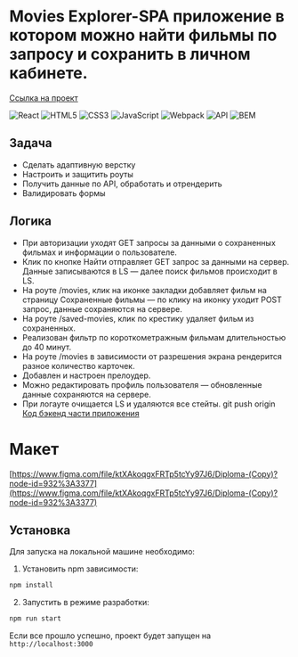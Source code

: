 # Movies Explorer-SPA приложение в котором можно найти фильмы по запросу и сохранить в личном кабинете.
[Ссылка на проект](https://movies-explorer-antb.nomoredomains.club)

![React](https://img.shields.io/badge/-React-61daf8?logo=react&logoColor=black)
![HTML5](https://img.shields.io/badge/-HTML5-e34f26?logo=html5&logoColor=white)
![CSS3](https://img.shields.io/badge/-CSS3-1572b6?logo=css3&logoColor=white)
![JavaScript](https://img.shields.io/badge/-JavaScript-f7df1e?logo=javaScript&logoColor=black)
![Webpack](https://img.shields.io/badge/-Webpack-99d6f8?logo=webpack&logoColor=black)
![API](https://img.shields.io/badge/-api-yellow)
![BEM](https://img.shields.io/badge/-BEM-yellowgreen)

## Задача
* Сделать адаптивную верстку
* Настроить и защитить роуты
* Получить данные по API, обработать и отрендерить
* Валидировать формы

## Логика
* При авторизации уходят GET запросы за данными о сохраненных фильмах и информации о пользователе.
* Клик по кнопке Найти отправляет GET запрос за данными на сервер. Данные записываются в LS — далее поиск фильмов происходит в LS.
* На роуте /movies, клик на иконке закладки добавляет фильм на страницу Сохраненные фильмы — по клику на иконку уходит POST запрос, данные сохраняются на сервере.
* На роуте /saved-movies, клик по крестику удаляет фильм из сохраненных.
* Реализован фильтр по короткометражным фильмам длительностью до 40 минут.
* На роуте /movies в зависимости от разрешения экрана рендерится разное количество карточек.
* Добавлен и настроен прелоудер.
* Можно редактировать профиль пользователя — обновленные данные сохраняются на сервере.
* При логауте  очищается LS и удаляются все стейты.
git push origin
[Код бэкенд части приложения](https://github.com/AntB2142/movies-explorer-api)
# Макет
[https://www.figma.com/file/ktXAkoqgxFRTp5tcYy97J6/Diploma-(Copy)?node-id=932%3A3377](https://www.figma.com/file/ktXAkoqgxFRTp5tcYy97J6/Diploma-(Copy)?node-id=932%3A3377)

## Установка
Для запуска на локальной машине необходимо:</br>
1. Установить npm зависимости:</br>
```sh
npm install
```
2. Запустить в режиме разработки:</br>
```sh
npm run start
```
Если все прошло успешно, проект будет запущен на `http://localhost:3000`

